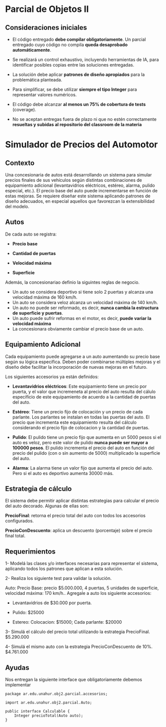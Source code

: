 # Parcial de Objetos II

## Consideraciones iniciales

- El código entregado **debe compilar obligatoriamente**. Un parcial entregado cuyo código no compila **queda desaprobado automáticamente**.

- Se realizará un control exhaustivo, incluyendo herramientas de IA, para identificar posibles copias entre las soluciones entregadas.

- La solución debe aplicar **patrones de diseño apropiados** para la problemática planteada.

- Para simplificar, se debe utilizar **siempre el tipo Integer** para representar valores numéricos.

- El código debe alcanzar **al menos un 75% de cobertura de tests** (coverage).

- No se aceptan entregas fuera de plazo ni que no estén correctamente **resueltas y subidas al repositorio del classroom de la materia**

# Simulador de Precios del Automotor

## Contexto

Una concesionaria de autos está desarrollando un sistema para simular precios finales de sus vehículos según distintas combinaciones de equipamiento adicional (levantavidrios eléctricos, estéreo, alarma, pulido especial, etc.).
El precio base del auto puede incrementarse en función de estas mejoras. Se requiere diseñar este sistema aplicando patrones de diseño adecuados, en especial aquellos que favorezcan la extensibilidad del modelo.

## Autos

De cada auto se registra:

- **Precio base**

- **Cantidad de puertas**

- **Velocidad máxima**

- **Superficie**

Además, la concesionariao definio la siguintes reglas de negocio.

- Un auto se considera deportivo si tiene solo 2 puertas y alcanza una velocidad máxima de 160 km/h.
- Un auto se considera veloz alcanza un velocidad máxima de 140 km/h.
- Un auto no puede ser reformado, es decir, **nunca cambia la estructura de superficie y puertas**.
- Un auto puede sufrir reformas en el motor, es decir, **puede variar la velocidad máxima**
- La concesionara obviamente cambiar el precio base de un auto.

## Equipamiento Adicional

Cada equipamiento puede agregarse a un auto aumentando su precio base según su lógica específica. Deben poder combinarse múltiples mejoras y el diseño debe facilitar la incorporación de nuevas mejoras en el futuro.

Los siguientes accesorios ya están definidos:

- **Levantavidrios eléctricos**: Este equipamiento tiene un precio por puerta, y el valor que incremeneta al precio del auto resulta del cálulo especificio de este equipamiento de acuerdo a la cantidad de puertas del auto.

- **Estéreo**: Tiene un precio fijo de colocación y un precio de cada parlante. Los parlantes se instalan en todas las puertas del auto. El precio que incrementa este equipamiento resulta del cálculo considerando el precio fijo de colocacion y la cantidad de puertas.

- **Pulido**: El pulido tiene un precio fijo que aumenta en un 5000 pesos si el auto es veloz, pero este valor de pulido **nunca puede ser mayor a 100000 pesos**. El pulido incrementa el precio del auto en función del precio del pulido (con o sin aumento de 5000) multiplicado la superficie del auto.

- **Alarma**: La alarma tiene un valor fijo que aumenta el precio del auto. Pero si el auto es deportivo aumenta 30000 más.

## Estrategia de cálculo

El sistema debe permitir aplicar distintas estrategias para calcular el precio del auto decorado. Algunas de ellas son:

**PrecioFinal**: retorna el precio total del auto con todos los accesorios configurados.

**PrecioConDescuento**: aplica un descuento (porcentaje) sobre el precio final total.

## Requerimientos

1- Modelá las clases y/o interfaces necesarias para representar el sistema, aplicando todos los patrones que aplican a esta solución.

2- Realiza los siguiente test para validar la solución.

Auto: Precio Base: precio $5.000.000, 4 puertas, 5 unidades de superficie, velocidad máxima: 170 km/h.. Agregale a auto los siguiente accesorios:

- Levantavidrios de $30.000 por puerta.

- Pulido: $25000

- Estereo: Colocacion: $15000; Cada parlante: $20000

3- Simulá el cálculo del precio total utilizando la estrategia PrecioFinal. $5.290.000

4- Simulá el mismo auto con la estrategia PrecioConDescuento de 10%. $4.761.000

## Ayudas

Nos entregan la siguiente interface que obligatoriamente debemos implementar

```
package ar.edu.unahur.obj2.parcial.accesorios;

import ar.edu.unahur.obj2.parcial.Auto;

public interface Calculable {
    Integer precioTotal(Auto auto);
}
```
